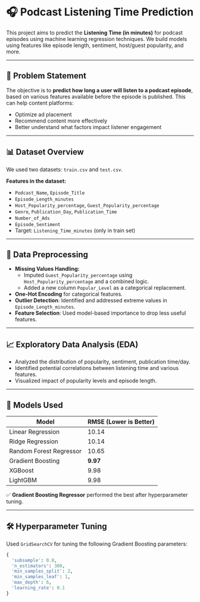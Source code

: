 # 🎧 Podcast Listening Time Prediction

This project aims to predict the **Listening Time (in minutes)** for podcast episodes using machine learning regression techniques. We build models using features like episode length, sentiment, host/guest popularity, and more.

---

## 📌 Problem Statement

The objective is to **predict how long a user will listen to a podcast episode**, based on various features available before the episode is published. This can help content platforms:
- Optimize ad placement
- Recommend content more effectively
- Better understand what factors impact listener engagement

---

## 📊 Dataset Overview

We used two datasets: `train.csv` and `test.csv`.

**Features in the dataset:**
- `Podcast_Name`, `Episode_Title`
- `Episode_Length_minutes`
- `Host_Popularity_percentage`, `Guest_Popularity_percentage`
- `Genre`, `Publication_Day`, `Publication_Time`
- `Number_of_Ads`
- `Episode_Sentiment`
- Target: `Listening_Time_minutes` (only in train set)

---

## 🧹 Data Preprocessing

- **Missing Values Handling:**
  - Imputed `Guest_Popularity_percentage` using `Host_Popularity_percentage` and a combined logic.
  - Added a new column `Popular_Level` as a categorical replacement.
- **One-Hot Encoding** for categorical features.
- **Outlier Detection**: Identified and addressed extreme values in `Episode_Length_minutes`.
- **Feature Selection**: Used model-based importance to drop less useful features.

---

## 📈 Exploratory Data Analysis (EDA)

- Analyzed the distribution of popularity, sentiment, publication time/day.
- Identified potential correlations between listening time and various features.
- Visualized impact of popularity levels and episode length.

---

## 🤖 Models Used

| Model                  | RMSE (Lower is Better) |
|-----------------------|------------------------|
| Linear Regression      | 10.14                  |
| Ridge Regression       | 10.14                  |
| Random Forest Regressor| 10.65                  |
| Gradient Boosting      | **9.97**               |
| XGBoost                | 9.98                   |
| LightGBM               | 9.98                   |

✅ **Gradient Boosting Regressor** performed the best after hyperparameter tuning.

---

## 🛠️ Hyperparameter Tuning

Used `GridSearchCV` for tuning the following Gradient Boosting parameters:

```python
{
  'subsample': 0.8,
  'n_estimators': 300,
  'min_samples_split': 2,
  'min_samples_leaf': 1,
  'max_depth': 6,
  'learning_rate': 0.1
}
